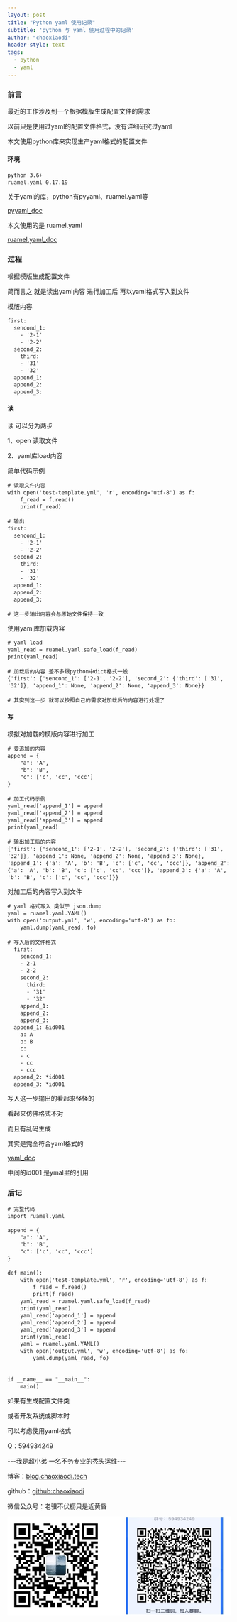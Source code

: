 ```yaml
---
layout: post
title: "Python yaml 使用记录"
subtitle: 'python 与 yaml 使用过程中的记录'
author: "chaoxiaodi"
header-style: text
tags:
  - python
  - yaml
---
```


### 前言

最近的工作涉及到一个根据模版生成配置文件的需求

以前只是使用过yaml的配置文件格式，没有详细研究过yaml

本文使用python库来实现生产yaml格式的配置文件

#### 环境

    python 3.6+
    ruamel.yaml 0.17.19

关于yaml的库，python有pyyaml、ruamel.yaml等

[pyyaml_doc](https://pyyaml.org/wiki/PyYAMLDocumentation)

本文使用的是 ruamel.yaml

[ruamel.yaml_doc](https://yaml.readthedocs.io/en/latest/overview.html)

### 过程

根据模版生成配置文件

简而言之 就是读出yaml内容 进行加工后 再以yaml格式写入到文件

模版内容

    first:
      sencond_1:
        - '2-1'
        - '2-2'
      second_2:
        third:
        - '31'
        - '32'
      append_1:
      append_2:
      append_3:

#### 读

读 可以分为两步

1、open 读取文件

2、yaml库load内容

简单代码示例

    # 读取文件内容
    with open('test-template.yml', 'r', encoding='utf-8') as f:
        f_read = f.read()
        print(f_read)

    # 输出
    first:
      sencond_1:
        - '2-1'
        - '2-2'
      second_2:
        third:
        - '31'
        - '32'
      append_1:
      append_2:
      append_3:

    # 这一步输出内容会与原始文件保持一致

使用yaml库加载内容

    # yaml load 
    yaml_read = ruamel.yaml.safe_load(f_read)
    print(yaml_read)

    # 加载后的内容 差不多跟python中dict格式一般
    {'first': {'sencond_1': ['2-1', '2-2'], 'second_2': {'third': ['31', '32']}, 'append_1': None, 'append_2': None, 'append_3': None}}

    # 其实到这一步 就可以按照自己的需求对加载后的内容进行处理了

#### 写

模拟对加载的模版内容进行加工

    # 要追加的内容
    append = {
        "a": 'A',
        "b": 'B',
        "c": ['c', 'cc', 'ccc']
    }

    # 加工代码示例
    yaml_read['append_1'] = append
    yaml_read['append_2'] = append
    yaml_read['append_3'] = append
    print(yaml_read)

    # 输出加工后的内容
    {'first': {'sencond_1': ['2-1', '2-2'], 'second_2': {'third': ['31', '32']}, 'append_1': None, 'append_2': None, 'append_3': None}, 'append_1': {'a': 'A', 'b': 'B', 'c': ['c', 'cc', 'ccc']}, 'append_2': {'a': 'A', 'b': 'B', 'c': ['c', 'cc', 'ccc']}, 'append_3': {'a': 'A', 'b': 'B', 'c': ['c', 'cc', 'ccc']}}

对加工后的内容写入到文件

    # yaml 格式写入 类似于 json.dump
    yaml = ruamel.yaml.YAML()
    with open('output.yml', 'w', encoding='utf-8') as fo:
        yaml.dump(yaml_read, fo)

    # 写入后的文件格式
      first:
        sencond_1:
        - 2-1
        - 2-2
        second_2:
          third:
          - '31'
          - '32'
        append_1:
        append_2:
        append_3:
      append_1: &id001
        a: A
        b: B
        c:
        - c
        - cc
        - ccc
      append_2: *id001
      append_3: *id001

写入这一步输出的看起来怪怪的

看起来仿佛格式不对

而且有乱码生成

其实是完全符合yaml格式的

[yaml_doc](https://yaml.org/)

中间的id001 是ymal里的引用 


### 后记

    # 完整代码
    import ruamel.yaml

    append = {
        "a": 'A',
        "b": 'B',
        "c": ['c', 'cc', 'ccc']
    }

    def main():
        with open('test-template.yml', 'r', encoding='utf-8') as f:
            f_read = f.read()
            print(f_read)
        yaml_read = ruamel.yaml.safe_load(f_read)
        print(yaml_read)
        yaml_read['append_1'] = append
        yaml_read['append_2'] = append
        yaml_read['append_3'] = append
        print(yaml_read)
        yaml = ruamel.yaml.YAML()
        with open('output.yml', 'w', encoding='utf-8') as fo:
            yaml.dump(yaml_read, fo)


    if __name__ == "__main__":
        main()

如果有生成配置文件类

或者开发系统或脚本时

可以考虑使用yaml格式

Q：594934249

---我是超小弟·一名不务专业的秃头运维---

博客：[blog.chaoxiaodi.tech](https://blog.chaoxiaodi.tech)

github：[github:chaoxiaodi](https://github.com/chaoxiaodi)

微信公众号：老骥不伏枥只是近黄昏

![](/img/erweima.jpg)
